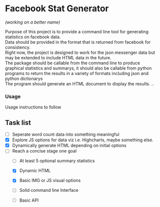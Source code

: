 # Facebook Stat Generator
<i>(working on a better name)</i>

Purpose of this project is to provide a command line tool for generating statistics
on facebook data.
<br>
Data should be provided in the format that is returned from facebook for consistency.
<br>
Right now, the project is designed to work for the json messenger data but may be extended to include HTML data in the future.
<br>
The package should be callable from the command line to produce graphical statistics and summarys,
it should also be callable from python programs to return the results in a variety of formats including json and python dictionarys
<br>
The program should generate an HTML document to display the results.
..

### Usage
Usage instructions to follow

## Task list

- [ ] Seperate word count data into something meaningful
- [x] Explore JS options for data viz i.e. Highcharts, maybe something else.
- [x] Dynamically generate HTML depending on initial options
- [ ] Reach a concise stage one goal
     - [ ] At least 5 optional summary statistics
     - [x] Dynamic HTML
     - [x] Basic IMG or JS visual options
     - [ ] Solid command line Interface
     - [ ] Basic API 




